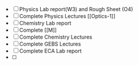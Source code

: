 - [ ] Physics Lab report(W3) and Rough Sheet (O4)
- [ ] Complete Physics Lectures [[Optics-1]]
- [ ] Chemistry Lab report
- [ ] Complete [[M]]
- [ ] Complete Chemistry Lectures 
- [ ] Complete GEBS Lectures
- [ ] Complete ECA Lab report
- [ ] 